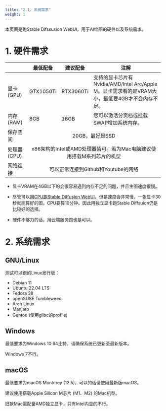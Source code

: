 ```yaml
---
title: "2.1. 系统需求"
weight: 1
---
```


本页面是跑Stable Difssusion WebUI，用于AI绘图的硬件以及系统需求。


# 1. 硬件需求

<table>
<thead>
  <tr>
    <th></th>
    <th>最低配备</th>
    <th>建议配备</th>
    <th>注解</th>
  </tr>
</thead>
<tbody>
  <tr>
    <td>显卡(GPU)</td>
    <td>GTX1050Ti</td>
    <td>RTX3060Ti</td>
    <td>支持的显卡芯片有Nvidia/AMD/Intel Arc/Apple M。显卡需求看的是VRAM大小，最低要4GB才不会内存不足。</td>
  </tr>
  <tr>
    <td>内存(RAM)</td>
    <td>8GB</td>
    <td>16GB</td>
    <td>您可以激活分页档或挂载SWAP增加系统内存。</td>
  </tr>
  <tr>
    <td>保存空间</td>
    <td colspan="3" style="text-align: center">20GB，最好是SSD</td>
  </tr>
  <tr>
    <td>处理器(CPU)</td>
    <td colspan="3" style="text-align: center">x86架构的Intel或AMD处理器皆可。若为Mac电脑建议使用搭载M系列芯片的机型</td>
  </tr>
  <tr>
    <td>网络连接</td>
    <td colspan="3" style="text-align: center">可以正常连接到Github和Youtube的网络</td>
  </tr>
</tbody>
</table>

- 显卡VRAM在4GB以下的会很容易遇到内存不足的问题，并且生图速度很慢。

- 尽管可以[用CPU跑Stable Diffusion WebUI](https://ivonblog.com/posts/stable-diffusion-running-on-cpu/)，但是速度会非常慢。一张显卡30秒就能算好的图，CPU要算10分钟。因此用独立显卡跑Stable Diffsuion仍是比较好的选择。

- 硬件不够力的话，用云端服务跑也是可以。


# 2. 系统需求

## GNU/Linux

测试可以跑的Linux发行版：

- Debian 11
- Ubuntu 22.04 LTS
- Fedora 38
- openSUSE Tumbleweed
- Arch Linux
- Manjaro
- Gentoo (使用glibc的profile)


## Windows

最低要求为Windows 10 64比特，请确保系统已更新至最新版本。

Windows 7不行。


## macOS

最低要求为macOS Monterey (12.5)，可以的话请使用最新版macOS。

建议使用搭载Apple Silicon M芯片 (M1、M2) 的Mac机型。

旧款Mac需配备AMD独立显卡，只有Intel内显的不行。
